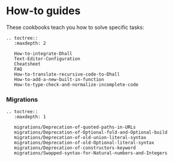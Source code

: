 How-to guides
=============

These cookbooks teach you how to solve specific tasks:

```eval_rst
.. toctree::
   :maxdepth: 2

   How-to-integrate-Dhall
   Text-Editor-Configuration
   Cheatsheet
   FAQ
   How-to-translate-recursive-code-to-Dhall
   How-to-add-a-new-built-in-function
   How-to-type-check-and-normalize-incomplete-code
```

### Migrations

```eval_rst
.. toctree::
   :maxdepth: 1

   migrations/Deprecation-of-quoted-paths-in-URLs
   migrations/Deprecation-of-Optional-fold-and-Optional-build
   migrations/Deprecation-of-old-union-literal-syntax
   migrations/Deprecation-of-old-Optional-literal-syntax
   migrations/Deprecation-of-constructors-keyword
   migrations/Swapped-syntax-for-Natural-numbers-and-Integers
```
